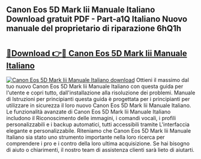 ## Canon Eos 5D Mark Iii Manuale Italiano Download gratuit PDF - Part-a1Q Italiano Nuovo manuale del proprietario di riparazione 6hQ1h

# <h2><a href="http://dfg9b3.blite.top/?on=Canon+Eos+5D+Mark+Iii+Manuale+Italiano">🔗Download 👉🔴 Canon Eos 5D Mark Iii Manuale Italiano</a></h2>

[![Canon Eos 5D Mark Iii Manuale Italiano download](https://i.imgur.com/lujVjoI.png)](http://dfg9b3.blite.top/?on=Canon+Eos+5D+Mark+Iii+Manuale+Italiano)
Ottieni il massimo dal tuo nuovo Canon Eos 5D Mark Iii Manuale Italiano con questa guida per l'utente e copri tutto, dall'installazione alla risoluzione dei problemi. Manuale di Istruzioni per principianti questa guida è progettata per i principianti per utilizzare in sicurezza il loro nuovo Canon Eos 5D Mark Iii Manuale Italiano. Le funzionalità avanzate di Canon Eos 5D Mark Iii Manuale Italiano includono il Riconoscimento delle immagini, i comandi vocali, i profili personalizzabili e i backup automatici, tutti accessibili tramite L'interfaccia elegante e personalizzabile. Riteniamo che Canon Eos 5D Mark Iii Manuale Italiano sia stato uno strumento importante nella loro ricerca per comprendere i pro e i contro della loro ultima acquisizione. Se hai bisogno di aiuto o chiarimenti, il nostro team di assistenza clienti sarà lieto di aiutarti.
